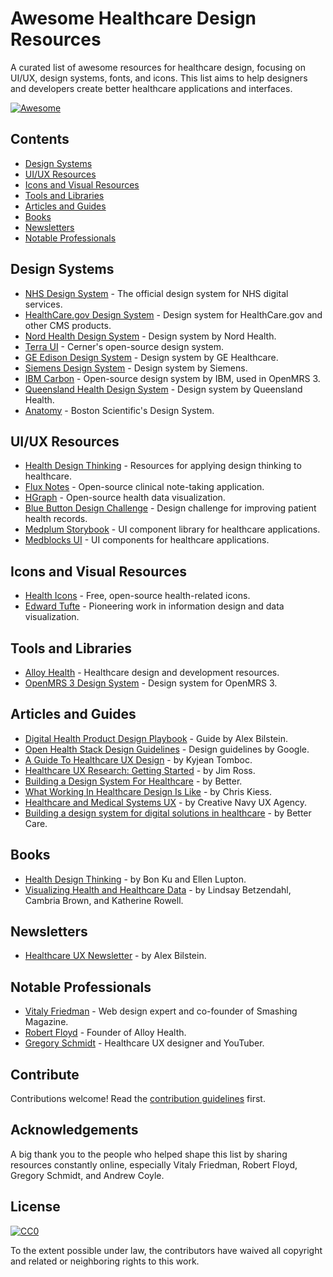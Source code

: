 # Awesome Healthcare Design Resources

A curated list of awesome resources for healthcare design, focusing on UI/UX, design systems, fonts, and icons. This list aims to help designers and developers create better healthcare applications and interfaces.

[![Awesome](https://awesome.re/badge.svg)](https://awesome.re)

## Contents

- [Design Systems](#design-systems)
- [UI/UX Resources](#uiux-resources)
- [Icons and Visual Resources](#icons-and-visual-resources)
- [Tools and Libraries](#tools-and-libraries)
- [Articles and Guides](#articles-and-guides)
- [Books](#books)
- [Newsletters](#newsletters)
- [Notable Professionals](#notable-professionals)

## Design Systems

- [NHS Design System](https://service-manual.nhs.uk/design-system) - The official design system for NHS digital services.
- [HealthCare.gov Design System](https://design.cms.gov/) - Design system for HealthCare.gov and other CMS products.
- [Nord Health Design System](https://nordhealth.design/) - Design system by Nord Health.
- [Terra UI](https://engineering.cerner.com/terra-ui/) - Cerner's open-source design system.
- [GE Edison Design System](https://edisondesignsystem.com) - Design system by GE Healthcare.
- [Siemens Design System](https://design.mindsphere.io) - Design system by Siemens.
- [IBM Carbon](https://github.com/carbon-design-system/carbon) - Open-source design system by IBM, used in OpenMRS 3.
- [Queensland Health Design System](https://www.design-system.health.qld.gov.au) - Design system by Queensland Health.
- [Anatomy](https://lnkd.in/eBsx5WfU) - Boston Scientific's Design System.

## UI/UX Resources

- [Health Design Thinking](https://www.healthdesignthinking.com/) - Resources for applying design thinking to healthcare.
- [Flux Notes](https://github.com/FluxNotes/flux) - Open-source clinical note-taking application.
- [HGraph](https://www.hgraph.org) - Open-source health data visualization.
- [Blue Button Design Challenge](http://healthdesignchallenge.com/) - Design challenge for improving patient health records.
- [Medplum Storybook](https://storybook.medplum.com/) - UI component library for healthcare applications.
- [Medblocks UI](https://medblocks.com/docs/medblocks-ui) - UI components for healthcare applications.

## Icons and Visual Resources

- [Health Icons](https://healthicons.org/) - Free, open-source health-related icons.
- [Edward Tufte](https://www.edwardtufte.com/tufte/) - Pioneering work in information design and data visualization.

## Tools and Libraries

- [Alloy Health](https://www.alloy.health/) - Healthcare design and development resources.
- [OpenMRS 3 Design System](https://openmrs.org/academy/intro-to-openmrs-3/lesson/the-o3-design-system-and-ui-tools/) - Design system for OpenMRS 3.

## Articles and Guides

- [Digital Health Product Design Playbook](https://playbook.hanno.co/) - Guide by Alex Bilstein.
- [Open Health Stack Design Guidelines](https://lnkd.in/eekYjnfd) - Design guidelines by Google.
- [A Guide To Healthcare UX Design](https://lnkd.in/ePtfxPfJ) - by Kyjean Tomboc.
- [Healthcare UX Research: Getting Started](https://lnkd.in/ehnB-bgQ) - by Jim Ross.
- [Building a Design System For Healthcare](https://lnkd.in/eZrE7hyv) - by Better.
- [What Working In Healthcare Design Is Like](https://lnkd.in/ez7DUXji) - by Chris Kiess.
- [Healthcare and Medical Systems UX](https://lnkd.in/eFcUAfPw) - by Creative Navy UX Agency.
- [Building a design system for digital solutions in healthcare](https://blog.better.care/building-a-design-system-for-digital-solutions-in-healthcare) - by Better Care.

## Books

- [Health Design Thinking](https://lnkd.in/ezCBZp4U) - by Bon Ku and Ellen Lupton.
- [Visualizing Health and Healthcare Data](https://lnkd.in/ezbZCVtN) - by Lindsay Betzendahl, Cambria Brown, and Katherine Rowell.

## Newsletters

- [Healthcare UX Newsletter](https://lnkd.in/eYMkMJv7) - by Alex Bilstein.

## Notable Professionals

- [Vitaly Friedman](https://www.linkedin.com/in/vitalyfriedman/?originalSubdomain=be) - Web design expert and co-founder of Smashing Magazine.
- [Robert Floyd](https://www.alloy.health/) - Founder of Alloy Health.
- [Gregory Schmidt](http://www.gregoryschmidt.ca/about) - Healthcare UX designer and YouTuber.

## Contribute

Contributions welcome! Read the [contribution guidelines](CONTRIBUTING.md) first.

## Acknowledgements

A big thank you to the people who helped shape this list by sharing resources constantly online, especially Vitaly Friedman, Robert Floyd, Gregory Schmidt, and Andrew Coyle.

## License

[![CC0](https://mirrors.creativecommons.org/presskit/buttons/88x31/svg/cc-zero.svg)](https://creativecommons.org/publicdomain/zero/1.0)

To the extent possible under law, the contributors have waived all copyright and related or neighboring rights to this work.
